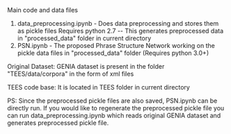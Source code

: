 
Main code and data files
1) data_preprocessing.ipynb - Does data preprocessing and stores them as pickle files Requires python 2.7
-- This generates preprocessed data in "processed_data" folder in current directory
2) PSN.ipynb - The proposed Phrase Structure Network working on the pickle data files in "processed_data" folder (Requires python 3.0+)

Original Dataset:
GENIA dataset is present in the folder "TEES/data/corpora" in the form of xml files

TEES code base:
It is located in TEES folder in current directory


PS: Since the preprocessed pickle files are also saved, PSN.ipynb can be directly run. If you would like to regenerate the preprocessed pickle file you can run data_preprocessing.ipynb which reads original GENIA dataset and generates preprocessed pickle file.
